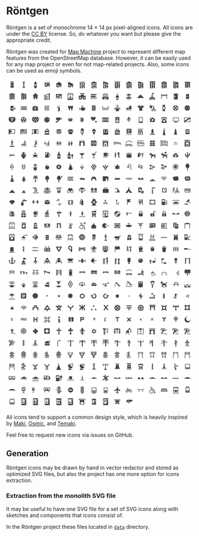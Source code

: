 # Röntgen

Röntgen is a set of monochrome 14 × 14 px pixel-aligned icons. All icons are
under the [CC BY](http://creativecommons.org/licenses/by/4.0/) license. So, do
whatever you want but please give the appropriate credit. 

Röntgen was created for [Map Machine](http://github.com/enzet/map-machine)
project to represent different map features from the OpenStreetMap database.
However, it can be easily used for any map project or even for not map-related
projects. Also, some icons can be used as emoji symbols.

<picture>
    <source media="(prefers-color-scheme: dark)" srcset="https://raw.githubusercontent.com/enzet/Roentgen/main/doc/grid_white.svg">
    <img src="https://raw.githubusercontent.com/enzet/Roentgen/main/doc/grid_black.svg"
        alt="Röntgen icons">
</picture>

All icons tend to support a common design style, which is heavily inspired by
[Maki](https://github.com/mapbox/maki),
[Osmic](https://github.com/gmgeo/osmic), and
[Temaki](https://github.com/ideditor/temaki).

Feel free to request new icons via issues on GitHub.

## Generation

Röntgen icons may be drawn by hand in vector redactor and stored as optimized
SVG files, but also the project has one more option for icons extraction.

### Extraction from the monolith SVG file

It may be useful to have one SVG file for a set of SVG icons along with sketches
and components that icons consist of.

In the Röntgen project these files located in  [`data`](data) directory.
